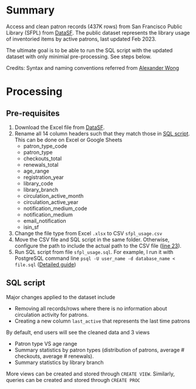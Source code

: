 # Summary
Access and clean patron records (437K rows) from San Francisco Public Library (SFPL) from [DataSF](https://data.sfgov.org/Culture-and-Recreation/Library-Usage/qzz6-2jup). The public dataset represents the library usage of inventoried items by active patrons, last updated Feb 2023.

The ultimate goal is to be able to run the SQL script with the updated dataset with only minimial pre-processing. See steps below.

Credits: Syntax and naming conventions referred from [Alexander Wong](https://github.com/AlexanderWong/Library-Management-System/blob/master/LibraryManagementSystemAndStoredProceduresFINAL.sql)

# Processing
## Pre-requisites
1. Download the Excel file from [DataSF](https://data.sfgov.org/Culture-and-Recreation/Library-Usage/qzz6-2jup).
2. Rename all 14 column headers such that they match those in [SQL script](https://github.com/chiffonng/sfpl-management/blob/master/sfpl_usage.sql). This can be done on Excel or Google Sheets
    - patron_type_code
    - patron_type
    - checkouts_total
    - renewals_total
    - age_range
    - registration_year
    - library_code
    - library_branch
    - circulation_active_month
    - circulation_active_year
    - notification_medium_code
    - notification_medium
    - email_notification
    - isin_sf
3. Change the file type from Excel `.xlsx` to CSV `sfpl_usage.csv`
4. Move the CSV file and SQL script in the same folder. Otherwise, configure the path to include the actual path to the CSV file ([line 23](https://github.com/chiffonng/sfpl-management/blob/master/sfpl_usage.sql)).
5. Run SQL script from file `sfpl_usage.sql`. For example, I run it with PostgreSQL command line `psql -U user_name -d database_name < file.sql` ([Detailed guide](https://www.warp.dev/terminus/psql-run-sql-file))

## SQL script 
Major changes applied to the dataset include
- Removing all records/rows where there is no information about circulation activity for patrons.
- Creating a new column `last_active` that represents the last time patrons 

By default, end users will see the cleaned data and 3 views
- Patron type VS age range
- Summary statistics by patron types (distribution of patrons, average # checkouts, average # renewals).
- Summary statistics by library branch

More views can be created and stored through `CREATE VIEW`. Similarly, queries can be created and stored through `CREATE PROC`
